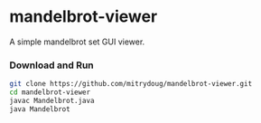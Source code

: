 # mandelbrot-viewer
A simple mandelbrot set GUI viewer.

### Download and Run
```bash
git clone https://github.com/mitrydoug/mandelbrot-viewer.git
cd mandelbrot-viewer
javac Mandelbrot.java
java Mandelbrot
```

